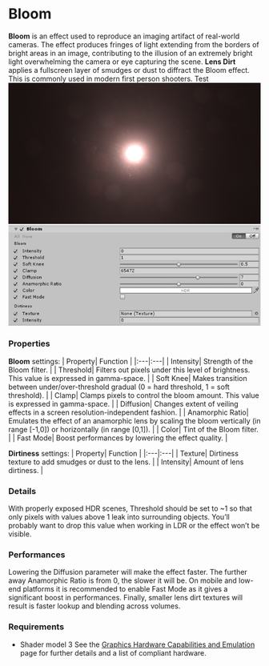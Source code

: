  
# Bloom 
 **Bloom** is an effect used to reproduce an imaging artifact of real-world cameras. The effect produces fringes of light extending from the borders of bright areas in an image, contributing to the illusion of an extremely bright light overwhelming the camera or eye capturing the scene. 
 **Lens Dirt** applies a fullscreen layer of smudges or dust to diffract the Bloom effect. This is commonly used in modern first person shooters. 
 Test 
 ![](Images/screenshot-bloom_5c46f1e9b5df3b0ec8275c6e.png) 
 ![](Images/bloom_5c46f1e9b5df3b0ec8275c71.png) 
### Properties 
 **Bloom** settings: 
|   Property|   Function    |
|:---|:---| 
|   Intensity|   Strength of the Bloom filter. |
|   Threshold|   Filters out pixels under this level of brightness. This value is expressed in gamma-space. |
|   Soft Knee|   Makes transition between under/over-threshold gradual (0 = hard threshold, 1 = soft threshold). |
|   Clamp|   Clamps pixels to control the bloom amount. This value is expressed in gamma-space. |
|   Diffusion|   Changes extent of veiling effects in a screen resolution-independent fashion. |
|   Anamorphic Ratio|   Emulates the effect of an anamorphic lens by scaling the bloom vertically (in range [-1,0]) or horizontally (in range [0,1]). |
|   Color|   Tint of the Bloom filter. |
|   Fast Mode|   Boost performances by lowering the effect quality. |

 
 **Dirtiness** settings: 
|   Property|   Function    |
|:---|:---| 
|   Texture|   Dirtiness texture to add smudges or dust to the lens. |
|   Intensity|   Amount of lens dirtiness. |

 
### Details 
 With properly exposed HDR scenes, Threshold should be set to ~1 so that only pixels with values above 1 leak into surrounding objects. You’ll probably want to drop this value when working in LDR or the effect won’t be visible. 
### Performances 
 Lowering the Diffusion parameter will make the effect faster. The further away Anamorphic Ratio is from 0, the slower it will be. On mobile and low-end platforms it is recommended to enable Fast Mode as it gives a significant boost in performances. 
 Finally, smaller lens dirt textures will result is faster lookup and blending across volumes. 
### Requirements 

*  Shader model 3 
 See the [Graphics Hardware Capabilities and Emulation](https://docs.unity3d.com/Manual/GraphicsEmulation.html) page for further details and a list of compliant hardware. 
